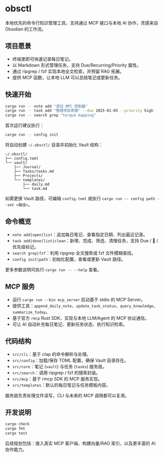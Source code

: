 # obsctl

本地优先的命令行知识管理工具，支持通过 MCP 接口与本地 AI 协作，灵感来自 Obsidian 的工作流。

## 项目愿景
- 终端里即可快速记录每日笔记。
- 以 Markdown 形式管理任务，支持 Due/Recurring/Priority 属性。
- 通过 ripgrep / fzf 实现本地全文检索，并预留 RAG 拓展。
- 提供 MCP 函数，让本地 LLM 可以总结笔记或更新任务。

## 快速开始

```bash
cargo run -- note add "调试 MPC 控制器"
cargo run -- task add "整理项目周报" --due 2025-01-05 --priority high
cargo run -- search grep "torque mapping"
```

首次运行建议执行：

```bash
cargo run -- config init
```

将自动创建 `~/.obsctl/` 目录并初始化 Vault 结构：

```
~/.obsctl/
├── config.toml
└── vault/
    ├── Journal/
    ├── Tasks/tasks.md
    ├── Projects/
    └── templates/
        ├── daily.md
        └── task.md
```

如需更换 Vault 路径，可编辑 `config.toml` 或执行 `cargo run -- config path --set <路径>`。

## 命令概览

- `note add|open|list`：追加每日笔记、查看指定日期、列出最近记录。
- `task add|done|list|clean`：新增、完成、筛选、清理任务，支持 Due / 🔁 / 优先级标记。
- `search grep|fzf`：利用 ripgrep 全文搜索或 fzf 文件模糊查找。
- `config init|path`：初始化配置，查看或更新 Vault 路径。

更多参数说明可执行 `cargo run -- --help` 查看。

## MCP 服务

- 运行 `cargo run --bin mcp_server` 启动基于 stdio 的 MCP Server。
- 提供工具：`append_daily_note`、`update_task_status`、`query_knowledge`、`summarize_today`。
- 基于官方 `rmcp` Rust SDK，实现与本地 LLM/Agent 的 MCP 协议通信。
- 可让 AI 自动补充每日笔记、更新任务状态、执行知识检索。

## 代码结构

- `src/cli`：基于 clap 的命令解析与处理。
- `src/config`：加载/保存 TOML 配置，确保 Vault 目录存在。
- `src/core`：笔记 (`vault`) 与任务 (`tasks`) 服务层。
- `src/search`：调用 ripgrep / fzf 的搜索封装。
- `src/mcp`：基于 rmcp SDK 的 MCP 服务实现。
- `src/templates`：默认的每日笔记与任务模板内容。

服务层负责处理文件读写，CLI 与未来的 MCP 调用都可以复用。

## 开发说明

```bash
cargo check
cargo fmt
cargo test
```

后续规划包括：接入真实 MCP 客户端、构建向量/RAG 索引、以及更丰富的 AI 协作能力。
